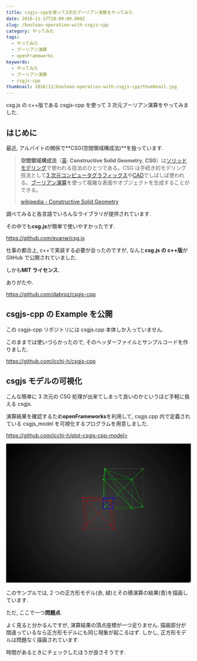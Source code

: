```yaml
---
title: csgjs-cppを使って3次元ブーリアン演算をやってみた
date: 2016-11-17T20:09:00.000Z
slug: /boolean-operation-with-csgjs-cpp
category: やってみた
tags:
  - やってみた
  - ブーリアン演算
  - openFrameworks
keywords:
  - やってみた
  - ブーリアン演算
  - csgjs-cpp
thumbnail: 2016/11/boolean-operation-with-csgjs-cpp/thumbnail.jpg
---
```


csg.js の c++版である csgjs-cpp を使って 3 次元ブーリアン演算をやってみました.

## はじめに

最近, アルバイトの関係で**CSG(空間領域構成法)**を扱っています.

> **空間領域構成法**（[英](https://ja.wikipedia.org/wiki/%E8%8B%B1%E8%AA%9E): **Constructive Solid Geometry**, **CSG**）は[ソリッドモデリング](https://ja.wikipedia.org/wiki/%E3%82%BD%E3%83%AA%E3%83%83%E3%83%89%E3%83%A2%E3%83%87%E3%83%AA%E3%83%B3%E3%82%B0)で使われる技法のひとつである。CSG は手続き的モデリング技法として[3 次元コンピュータグラフィックス](https://ja.wikipedia.org/wiki/3%E6%AC%A1%E5%85%83%E3%82%B3%E3%83%B3%E3%83%94%E3%83%A5%E3%83%BC%E3%82%BF%E3%82%B0%E3%83%A9%E3%83%95%E3%82%A3%E3%83%83%E3%82%AF%E3%82%B9)や[CAD](https://ja.wikipedia.org/wiki/CAD)でしばしば使われる。[ブーリアン演算](https://ja.wikipedia.org/wiki/%E3%83%96%E3%83%BC%E3%83%AA%E3%82%A2%E3%83%B3%E6%BC%94%E7%AE%97)を使って複雑な表面やオブジェクトを生成することができる。
>
> [wikipedia - Constructive Solid Geometry](https://ja.wikipedia.org/wiki/Constructive_Solid_Geometry)

調べてみると各言語でいろんなライブラリが提供されています.

その中でも**csg.js**が簡単で使いやすかったです.

<https://github.com/evanw/csg.js>

仕事の都合上, c++で実装する必要が会ったのですが, なんと**csg.js の c++版**が GitHub で公開されていました.

しかも**MIT ライセンス**.

ありがたや.

<https://github.com/dabroz/csgjs-cpp>

## csgjs-cpp の Example を公開

この csgjs-cpp リポジトリには csgjs.cpp 本体しか入っていません.

このままでは使いづらかったので, そのヘッダーファイルとサンプルコードを作りました.

<https://github.com/icchi-h/csgjs-cpp>

## csgjs モデルの可視化

こんな簡単に 3 次元の CSG 処理が出来てしまって良いのかというほど手軽に扱える csgjs.

演算結果を確認するため**openFrameworks**を利用して, csgjs.cpp 内で定義されている csgjs_model を可視化するプログラムを用意しました.

https://github.com/icchi-h/plot-csgjs-cpp-model>

![demo](./demo.gif)

このサンプルでは, 2 つの正方形モデル(赤, 緑)とその積演算の結果(青)を描画しています.

ただ, ここで一つ**問題点**.

よく見ると分かるんですが, 演算結果の頂点座標が一つ足りません. 描画部分が間違っているなら正方形モデルにも同じ現象が起こるはず. しかし, 正方形モデルは問題なく描画されています.

時間があるときにチェックしたほうが良さそうです.
